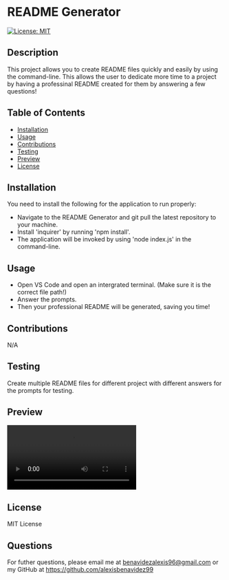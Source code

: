 # README Generator

[![License: MIT](https://img.shields.io/badge/License-MIT-yellow.svg)](https://opensource.org/licenses/MIT)

## Description

This project allows you to create README files quickly and easily by using the command-line. This allows the user to dedicate more time to a project by having a professinal README created for them by answering a few questions!

## Table of Contents

- [Installation](#installation)
- [Usage](#usage)
- [Contributions](#contributions)
- [Testing](#testing)
- [Preview](#preview)
- [License](#license)

## Installation

You need to install the following for the application to run properly:
- Navigate to the README Generator and git pull the latest repository to your machine.
- Install 'inquirer' by running 'npm install'.
- The application will be invoked by using 'node index.js' in the command-line.

## Usage

- Open VS Code and open an intergrated terminal. (Make sure it is the correct file path!)
- Answer the prompts.
- Then your professional README will be generated, saving you time!

## Contributions

N/A

## Testing 

Create multiple README files for different project with different answers for the prompts for testing.

## Preview 

![Video](https://user-images.githubusercontent.com/113260005/207175861-cc5b1f9a-c7f7-4d48-98dc-c93a0a3edfd2.webm)

## License

MIT License

## Questions

For futher questions, please email me at benavidezalexis96@gmail.com or my GitHub at https://github.com/alexisbenavidez99


